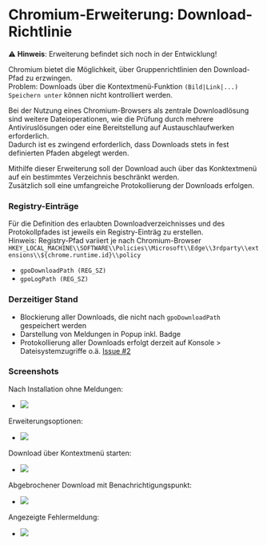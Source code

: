 # Chromium-Erweiterung: Download-Richtlinie

:warning: **Hinweis**: Erweiterung befindet sich noch in der Entwicklung!

Chromium bietet die Möglichkeit, über Gruppenrichtlinien den Download-Pfad zu erzwingen.<br>Problem: Downloads über die Kontextmenü-Funktion `(Bild|Link|...) Speichern unter` können nicht kontrolliert werden.

Bei der Nutzung eines Chromium-Browsers als zentrale Downloadlösung sind weitere Dateioperationen, wie die Prüfung durch mehrere Antiviruslösungen oder eine Bereitstellung auf Austauschlaufwerken erforderlich.<br>Dadurch ist es zwingend erforderlich, dass Downloads stets in fest definierten Pfaden abgelegt werden.

Mithilfe dieser Erweiterung soll der Download auch über das Konktextmenü auf ein bestimmtes Verzeichnis beschränkt werden.<br>Zusätzlich soll eine umfangreiche Protokollierung der Downloads erfolgen.

### Registry-Einträge
Für die Definition des erlaubten Downloadverzeichnisses und des Protokollpfades ist jeweils ein Registry-Einträg zu erstellen.<br>Hinweis: Registry-Pfad variiert je nach Chromium-Browser<br>
`HKEY_LOCAL_MACHINE\\SOFTWARE\\Policies\\Microsoft\\Edge\\3rdparty\\extensions\\${chrome.runtime.id}\\policy`
 - `gpoDownloadPath (REG_SZ)`
 - `gpoLogPath (REG_SZ)`

### Derzeitiger Stand
 - Blockierung aller Downloads, die nicht nach `gpoDownloadPath` gespeichert werden
 - Darstellung von Meldungen in Popup inkl. Badge
 - Protokollierung aller Downloads erfolgt derzeit auf Konsole > Dateisystemzugriffe o.ä. [Issue #2](/../../issues/2)

### Screenshots
Nach Installation ohne Meldungen:<br>
 - <img src="https://github.com/KNGP14/chromium-download-policy/blob/master/media/prev_no-messages.png" style="max-height: 350px;">

Erweiterungsoptionen:<br>
 - <img src="https://github.com/KNGP14/chromium-download-policy/blob/master/media/prev_options-page.png" style="max-height: 350px;">

Download über Kontextmenü starten:<br>
 - <img src="https://github.com/KNGP14/chromium-download-policy/blob/master/media/prev_start-download.png" style="max-height: 350px;">

Abgebrochener Download mit Benachrichtigungspunkt:<br>
 - <img src="https://github.com/KNGP14/chromium-download-policy/blob/master/media/prev_cancled-download-and-badge.png" style="max-height: 350px;">

Angezeigte Fehlermeldung:<br>
 - <img src="https://github.com/KNGP14/chromium-download-policy/blob/master/media/prev_cancled-download-message.png" style="max-height: 350px;">
